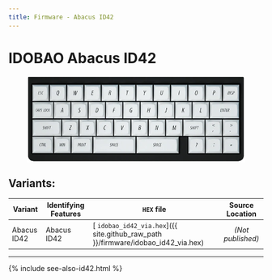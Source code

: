 ```yaml
---
title: Firmware - Abacus ID42
---
```


# IDOBAO Abacus ID42

<img src="../assets/img/idobao-id42.png" height="170" width="auto" style="display:block;margin-left:auto;margin-right:auto;">

## Variants:

| Variant     | Identifying Features | `HEX` file | Source Location |
|-------------|----------------------|------------|:---------------:|
| Abacus ID42 | Abacus ID42          | [<i class="fas fa-microchip"></i> `idobao_id42_via.hex`]({{ site.github_raw_path }}/firmware/idobao_id42_via.hex) | *(Not published)* |

---

{% include see-also-id42.html %}

